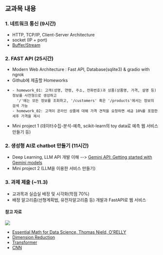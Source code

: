## 교과목 내용
### 1. 네트워크 통신 (9시간)
- HTTP, TCP/IP, Client-Server Architecture
- socket (IP + port)
- [Buffer/Stream](https://docs.python.org/ko/3.13/library/io.html)
  
### 2. FAST API (25시간)
- Modern Web Architecture : Fast API, Database(sqlite3) & gradio with ngrok
- Github에 제출할 Homeworks
-     - homework_01: 고객(성명, 연령, 주소, 전화번호)과 상품(상품명, 가격, 설명 등) 정보를 사전형으로 생성하고
        '/'에는 모든 정보를 조회하고, '/customers' 혹은 '/products'에서는 정보의 검색 가능
      - homework_02: 고객이 온라인 상품에 대해 가격 견적을 요청하면 세금 10%를 포함한 세후 가격을 제시
- Mini project 1 (데이터수집-분석-예측, scikit-learn의 toy data로 예측 웹 서비스 만들기 등)
  
### 2. 생성형 AI로 chatbot 만들기 (11시간)
- Deep Learning, LLM API 개발 이해 --> [Gemini API: Getting started with Gemini models](https://colab.research.google.com/github/google-gemini/cookbook/blob/main/quickstarts/Get_started.ipynb)
- Mini project 2 (LLM을 이용한 서비스 만들기)

### 3. 과제 제출 (~11.3)
- 교과목과 실습실 배정 및 시각화(학점 70%)
- 배정 알고리즘(선형계획법, 유전자알고리즘 등) 개발과 FastAPI로 웹 서비스
   
#### 참고 자료
![](https://www.oreilly.com/covers/urn:orm:book:9781098135492/400w/)
- [Essential Math for Data Science, Thomas Nield, O'RELLY](http://103.203.175.90:81/fdScript/RootOfEBooks/E%20Book%20collection%20-%202024%20-%20F/CSE%20%20IT%20AIDS%20ML/Essential_Math_for_Data_Science_Take_Control_of_Your_Data_with_Fundamental.pdf)
- [Dimension Reduction](https://dimensionality-reduction-293e465c2a3443e8941b016d.vercel.app/)
- [Transformer](https://poloclub.github.io/transformer-explainer/)
- [CNN](https://poloclub.github.io/cnn-explainer/)
